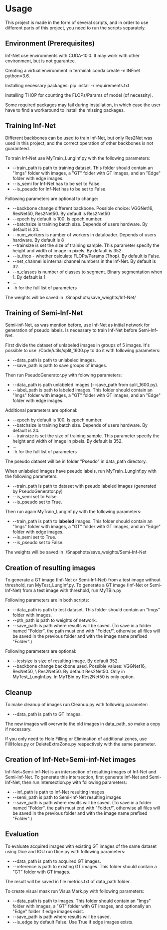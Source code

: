 # Usage 

This project is made in the form of several scripts, and in order to use different parts of this project, you need to run the scripts separately.

## Environment (Prerequisites)

Inf-Net use environments with CUDA-10.0. It may work with other environment, but is not guarantee.

Creating a virtual environment in terminal: conda create -n INFnet python=3.6.

Installing necessary packages: pip install -r requirements.txt.

Installing THOP for counting the FLOPs/Params of model (of necessity).

Some required packages may fail during installation, in which case the user have to find a workaround to install the missing packages.

## Training Inf-Net

Different backbones can be used to train Inf-Net, but only Res2Net was used in this project, and the correct operation of other backbones is not guaranteed.

To train Inf-Net use MyTrain_LungInf.py with the following parameters:

- --train_path is path to training dataset. This folder should contain an "Imgs" folder with images, a "GT" folder with GT images, and an "Edge" folder with edge images.
- --is_semi for Inf-Net has to be set to False.
- --is_pseudo for Inf-Net has to be set to False.

Following parameters are optional to change:

- --backbone change different backbone. Possible choice: VGGNet16, ResNet50, Res2Net50. By default is Res2Net50
- --epoch by default is 100. Is epoch number.
- --batchsize is training batch size. Depends of users hardware. By default is 24.
- --num_workers is number of workers in dataloader. Depends of users hardware. By default is 8
- --trainsize is set the size of training sample. This parameter specify the height and width of image in pixels. By default is 352.
- --is_thop - whether calculate FLOPs/Params (Thop). By default is False.
- --net_channel is internal channel numbers in the Inf-Net. By default is 32.
- --n_classes is number of classes to segment. Binary segmentation when 1. By default is 1
- ...
- -h for the full list of parameters


The weights will be saved in ./Snapshots/save_weights/Inf-Net/

## Training of Semi-Inf-Net

Semi-inf-Net, as was mention before, use Inf-Net as initial network for generation of pseudo labels. Is necessary to train Inf-Net before Semi-Inf-Net.

First divide the dataset of unlabeled images in groups of 5 images. It's possible to use ./Code/utils/split_1600.py to do it with following parameters:

- --data_path is path to unlabeled images.
- --save_path is path to save groups of images.

Then run PseudoGenerator.py with folowing parameters:

- --data_path is path unlabeled images (--save_path from split_1600.py).
- --label_path is path to labeled images. This folder should contain an "Imgs" folder with images, a "GT" folder with GT images, and an "Edge" folder with edge images.

Additional parameters are optional:

- --epoch by default is 100. Is epoch number.
- --batchsize is training batch size. Depends of users hardware. By default is 24.
- --trainsize is set the size of training sample. This parameter specify the height and width of image in pixels. By default is 352.
- ...
- -h for the full list of parameters

The pseudo dataset will be in folder "Pseudo" in data_path directory.

When unlabeled images have pseudo labels, run MyTrain_LungInf.py with the following parameters:

- --train_path is path to dataset with pseudo labeled images (generated by PseudoGenerator.py)
- --is_semi set to False.
- --is_pseudo set to True.

Then run again MyTrain_LungInf.py with the following parameters:

- --train_path is path to **labeled** images. This folder should contain an "Imgs" folder with images, a "GT" folder with GT images, and an "Edge" folder with edge images.
- --is_semi set to True.
- --is_pseudo set to False.

The weights will be saved in ./Snapshots/save_weights/Semi-Inf-Net

## Creation of resulting images

To generate a GT image (Inf-Net or Semi-Inf-Net) from a test image without threshold, run MyTest_LungInf.py. To generate a GT image (Inf-Net or Semi-Inf-Net) from a test image with threshold, run MyTBin.py

Following parameters are in both scripts:

- --data_path is path to test dataset.  This folder should contain an "Imgs" folder with images.
- --pth_path is path to weights of network.
- --save_path is path where results will be saved. (To save in a folder named "Folder", the path must end with "Folder/", otherwise all files will be saved in the previous folder and with the image name prefixed "Folder".)

Following parameters are optional:

- --testsize is size of resulting image. By default 352.
- --backbone change backbone used. Possible values: VGGNet16, ResNet50, \\ Res2Net50. By default Res2Net50. Only in MyTest\_LungInf.py. In MyTBin.py Res2Net50 is only option.

## Cleanup

To make cleanup of images run Cleanup.py with following parameter:

- --data\_path is path to GT images.

The new images will overwrite the old images in data\_path, so make a copy if necessary.

If you only need to Hole Filling or Elimination of additional zones, use FillHoles.py or DeleteExtraZone.py respectively with the same parameter.

## Creation of Inf-Net+Semi-inf-Net images

Inf-Net+Semi-inf-Net is an intersection of resulting images of Inf-Net and Semi-Inf-Net. To generate this intersection, first generate Inf-Net and Semi-Inf-Net, then run Intersection.py with following parameters:

- --inf_path is path to Inf-Net resulting images
- --semi_path is path to Semi-Inf-Net resulting images
- --save_path is path where results will be saved. (To save in a folder named "Folder", the path must end with "Folder/", otherwise all files will be saved in the previous folder and with the image name prefixed "Folder".)

## Evaluation

To evaluate acquired images with existing GT images of the same dataset using Dice and IOU run Dice.py with following parameters:

- --data_path is path to acquired GT images.
- --reference is path to existing GT images. This folder should contain a "GT" folder with GT images.

The result will be saved in file metrics.txt of data_path folder.

To create visual mask run VisualMark.py with following parameters:

- --data_path is path to images. This folder should contain an "Imgs" folder with images, a "GT" folder with GT images, and optionally an "Edge" folder if edge images exist.
- --save_path is path where results will be saved.
- --is_edge by default False. Use True if edge images exists.
